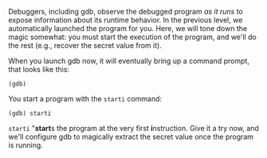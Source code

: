 Debuggers, including gdb, observe the debugged program _as it runs_ to expose information about its runtime behavior.
In the previous level, we automatically launched the program for you.
Here, we will tone down the magic somewhat: you must start the execution of the program, and we'll do the rest (e.g., recover the secret value from it).

When you launch gdb now, it will eventually bring up a command prompt, that looks like this:

```gdb
(gdb) 
```

You start a program with the `starti` command:

```gdb
(gdb) starti
```

`starti` "**start**s the program at the very first **i**nstruction.
Give it a try now, and we'll configure gdb to magically extract the secret value once the program is running.

